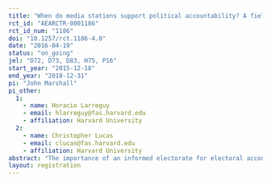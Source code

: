 ```yaml
---
title: "When do media stations support political accountability? A field experiment in Mexico"
rct_id: "AEARCTR-0001186"
rct_id_num: "1186"
doi: "10.1257/rct.1186-4.0"
date: "2016-04-19"
status: "on_going"
jel: "D72, D73, D83, H75, P16"
start_year: "2015-12-18"
end_year: "2018-12-31"
pi: "John Marshall"
pi_other:
  1:
    - name: Horacio Larreguy
    - email: hlarreguy@fas.harvard.edu
    - affiliation: Harvard University
  2:
    - name: Christopher Lucas
    - email: clucas@fas.harvard.edu
    - affiliation: Harvard University
abstract: "The importance of an informed electorate for electoral accountability is widely recognized. However, while a large literature has focused on voter access to news media, little is known empirically about when media outlets choose to provide voters with indicators of their incumbent party's performance in office. This project seeks to explain the relatively low supply of incumbent performance information in Mexico using a three-year and six-period clustered design exploiting differential treatment intensity within media market clusters. We will scrape newspapers and radio stations to generate a massive corpus of text and audio news reports, before applying recent advances in text analysis and machine transcription to measure what the media does and does not report. We will first identify the extent to which search costs affect whether radio stations and newspapers report the results of independent audit reports detailing mayoral malfeasance in office. We will then identify how the effects of providing media outlets with information varies with media market competition and proximity to elections. Finally, we will identify the extent to which outlets learn to acquire information for themselves after receiving a prior treatment or local spillover. We intend for our findings to shed light on an essential but understudied condition required for voters to be able to hold governments accountable for their performance in office. This pre-analysis plan registers our experimental design and how our hypotheses will be tested."
layout: registration
---
```


